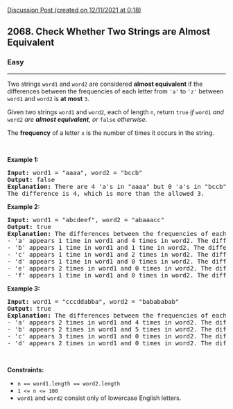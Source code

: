 [Discussion Post (created on 12/11/2021 at 0:18)](https://leetcode.com/problems/check-whether-two-strings-are-almost-equivalent/discuss/1624495/JAVA-Solution)  
<h2>2068. Check Whether Two Strings are Almost Equivalent</h2><h3>Easy</h3><hr><div><p>Two strings <code>word1</code> and <code>word2</code> are considered <strong>almost equivalent</strong> if the differences between the frequencies of each letter from <code>'a'</code> to <code>'z'</code> between <code>word1</code> and <code>word2</code> is <strong>at most</strong> <code>3</code>.</p>

<p>Given two strings <code>word1</code> and <code>word2</code>, each of length <code>n</code>, return <code>true</code> <em>if </em><code>word1</code> <em>and</em> <code>word2</code> <em>are <strong>almost equivalent</strong>, or</em> <code>false</code> <em>otherwise</em>.</p>

<p>The <strong>frequency</strong> of a letter <code>x</code> is the number of times it occurs in the string.</p>

<p>&nbsp;</p>
<p><strong>Example 1:</strong></p>

<pre><strong>Input:</strong> word1 = "aaaa", word2 = "bccb"
<strong>Output:</strong> false
<strong>Explanation:</strong> There are 4 'a's in "aaaa" but 0 'a's in "bccb".
The difference is 4, which is more than the allowed 3.
</pre>

<p><strong>Example 2:</strong></p>

<pre><strong>Input:</strong> word1 = "abcdeef", word2 = "abaaacc"
<strong>Output:</strong> true
<strong>Explanation:</strong> The differences between the frequencies of each letter in word1 and word2 are at most 3:
- 'a' appears 1 time in word1 and 4 times in word2. The difference is 3.
- 'b' appears 1 time in word1 and 1 time in word2. The difference is 0.
- 'c' appears 1 time in word1 and 2 times in word2. The difference is 1.
- 'd' appears 1 time in word1 and 0 times in word2. The difference is 1.
- 'e' appears 2 times in word1 and 0 times in word2. The difference is 2.
- 'f' appears 1 time in word1 and 0 times in word2. The difference is 1.
</pre>

<p><strong>Example 3:</strong></p>

<pre><strong>Input:</strong> word1 = "cccddabba", word2 = "babababab"
<strong>Output:</strong> true
<strong>Explanation:</strong> The differences between the frequencies of each letter in word1 and word2 are at most 3:
- 'a' appears 2 times in word1 and 4 times in word2. The difference is 2.
- 'b' appears 2 times in word1 and 5 times in word2. The difference is 3.
- 'c' appears 3 times in word1 and 0 times in word2. The difference is 3.
- 'd' appears 2 times in word1 and 0 times in word2. The difference is 2.
</pre>

<p>&nbsp;</p>
<p><strong>Constraints:</strong></p>

<ul>
	<li><code>n == word1.length == word2.length</code></li>
	<li><code>1 &lt;= n &lt;= 100</code></li>
	<li><code>word1</code> and <code>word2</code> consist only of lowercase English letters.</li>
</ul>
</div>